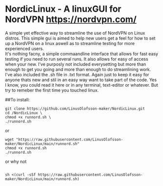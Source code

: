 # NordicLinux - A linuxGUI for NordVPN https://nordvpn.com/
A simple yet effective way to streamline the use of NordVPN on Linux distros.  This simple gui is aimed to help new users get a feel for how to set up a NordVPN on a linux aswell as to streamline testing for more experienced users.  
It's nothing facny, a simple commaandline interface that allows for fast easy testing if you need to run several runs. 
It also allows for easy of access when your new. I've purposly not included everysetting but more than enough to get you going and more than enough to do streamlining work. 
I've also included the .sh file in .txt format. Again just to keep it easy for anyone thats new and stil in an easy way want to take part of the code. Yes I know, you could read it here or in any terminal, text-editor or whatever. But try to remeber the first time you touched linux. 

##To install:
````
git clone https://github.com/LinusOlofsson-maker/NordicLinux.git 
cd /NordicLinux \
chmod +x runnord.sh \
./runnord.sh 

````
or 
````
wget "https://raw.githubusercontent.com/LinusOlofsson-maker/NordicLinux/main/runnord.sh"
chmod +x runnord.sh
./runnord.sh

````
or why not 

```

sh <(curl -sSf https://raw.githubusercontent.com/LinusOlofsson-maker/NordicLinux/main/runnord.sh) 

```

